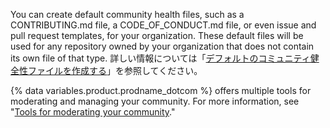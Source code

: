 You can create default community health files, such as a CONTRIBUTING.md file, a CODE_OF_CONDUCT.md file, or even issue and pull request templates, for your organization. These default files will be used for any repository owned by your organization that does not contain its own file of that type. 詳しい情報については「[デフォルトのコミュニティ健全性ファイルを作成する](/communities/setting-up-your-project-for-healthy-contributions/creating-a-default-community-health-file)」を参照してください。

{% data variables.product.prodname_dotcom %} offers multiple tools for moderating and managing your community. For more information, see "[Tools for moderating your community](/communities/setting-up-your-project-for-healthy-contributions/about-community-management-and-moderation#tools-for-moderating-your-community)."
